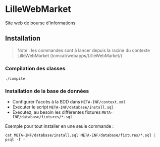 LilleWebMarket
==============

Site web de bourse d'informations



Installation
------------

> Note : les commandes sont à lancer depuis la racine du contexte LilleWebMarket (tomcat/webapps/LilleWebMarket/)

### Compilation des classes

```
./compile
```

### Installation de la base de données

- Configurer l'accès à la BDD dans ```META-INF/context.xml```
- Executer le script ```META-INF/database/install.sql```
- Executez, au besoin les différentes fixtures ```META-INF/database/fixtures/*.sql```

Exemple pour tout installer en une seule commande :

```
cat META-INF/database/install.sql META-INF/database/fixtures/*.sql | psql -f -
```